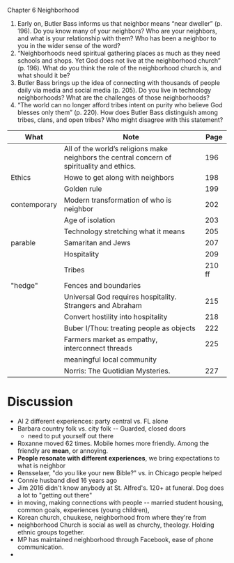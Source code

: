 Chapter 6
Neighborhood
1. Early on, Butler Bass informs us that neighbor means “near dweller” (p. 196). Do you know many of your neighbors? Who are your neighbors, and what is your relationship with them? Who has been a neighbor to you in the wider sense of the word?
2. “Neighborhoods need spiritual gathering places as much as they need schools and shops. Yet God does not live at the neighborhood church” (p. 196). What do you think the role of the neighborhood church is, and what should it be?
3. Butler Bass brings up the idea of connecting with thousands of people daily via media and social media (p.  205). Do you live in technology neighborhoods? What are the challenges of those neighborhoods?
4. “The world can no longer afford tribes intent on purity who believe God blesses only them” (p. 220). How does Butler Bass distinguish among tribes, clans, and open tribes? Who might disagree with this statement? 


| What         | Note                                                                                        | Page   |
| ------       | ------------------------------------------------------------------------------------------- | ------ |
|              | All of the world’s religions make neighbors the central concern of spirituality and ethics. | 196    |
| Ethics       | Howe to get along with neighbors                                                            | 198    |
|              | Golden rule                                                                                 | 199    |
| contemporary | Modern transformation of who is neighbor                                                    | 202    |
|              | Age of isolation                                                                            | 203    |
|              | Technology stretching what it means                                                         | 205    |
| parable      | Samaritan and Jews                                                                          | 207    |
|              | Hospitality                                                                                 | 209    |
|              | Tribes                                                                                      | 210 ff |
| "hedge"      | Fences and boundaries                                                                       |        |
|              | Universal God requires hospitality. Strangers and Abraham                                   | 215    |
|              | Convert hostility into hospitality                                                          | 218    |
|              | Buber I/Thou: treating people as objects                                                    | 222    |
|              | Farmers market as empathy, interconnect threads                                             | 225    |
|              | meaningful local community                                                                  |        |
|              | Norris: The Quotidian Mysteries.                                                            | 227    |
# Discussion
- Al 2 different experiences: party central vs. FL alone
- Barbara country folk vs. city folk -- Guarded, closed doors
	- need to put yourself out there
- Roxanne moved 62 times. Mobile homes more friendly. Among the friendly are **mean**, or annoying.
- **People resonate with different experiences**, we bring expectations to what is neighbor
- Rensselaer, "do you like your new Bible?" vs. in Chicago people helped
- Connie husband died 16 years ago
- Jim 2016 didn't know anybody at St. Alfred's. 120+ at funeral. Dog does a lot to "getting out there"
- in moving, making connections with people -- married student housing, common goals, experiences (young children), 
- Korean church, chuukese, neighborhood from where they're from
- neighborhood Church is social as well as churchy, theology. Holding ethnic groups together.
- MP has maintained neighborhood through Facebook, ease of phone communication.
- 